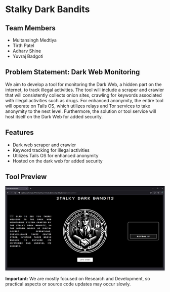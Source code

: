 # Stalky Dark Bandits

## Team Members

- Multansingh Medtiya
- Tirth Patel
- Adharv Shine
- Yuvraj Badgoti

## Problem Statement: Dark Web Monitoring

We aim to develop a tool for monitoring the Dark Web, a hidden part on the internet, to track illegal activities. The tool will include a scraper and crawler that will consistently collects onion sites, crawling for keywords associated with illegal activities such as drugs. For enhanced anonymity, the entire tool will operate on Tails OS, which utilizes relays and Tor services to take anonymity to the next level. Furthermore, the solution or tool service will host itself on the Dark Web for added security.


## Features

- Dark web scraper and crawler
- Keyword tracking for illegal activities
- Utilizes Tails OS for enhanced anonymity
- Hosted on the dark web for added security

## Tool Preview

![Preview](SDB_PREVIEW.jpeg)

**Important:** We are mostly focused on Research and Development, so practical aspects or source code updates may occur slowly.
